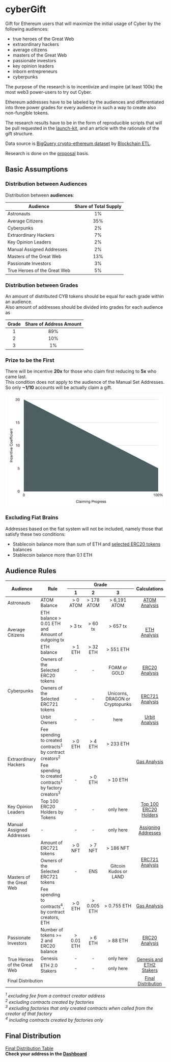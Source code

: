 # cyberGift

Gift for Ethereum users that will maximize the initial usage of Cyber by the following audiences:

- true heroes of the Great Web
- extraordinary hackers
- average citizens
- masters of the Great Web
- passionate investors
- key opinion leaders
- inborn entrepreneurs
- cyberpunks  

The purpose of the research is to incentivize and inspire (at least 100k) the most web3 power-users to try out Cyber.

Ethereum addresses have to be labeled by the audiences and differentiated into three power grades for every audience 
in such a way to create also non-fungible tokens.

The research results have to be in the form of reproducible scripts that will be pull requested in the 
[launch-kit](https://github.com/cybercongress/launch-kit), and an article with the rationale of the gift structure.

Data source is [BigQuery crypto-ethereum dataset](https://console.cloud.google.com/bigquery?d=crypto_ethereum&p=bigquery-public-data&page=dataset&project=cosmic-keep-223223) 
by [Blockchain ETL](https://github.com/blockchain-etl).

Research is done on the [proposal](https://cyber.page/governance/20) basis.

## Basic Assumptions

### Distribution between Audiences

Distribution between **audiences**:
<table style="text-align: left">
    <thead style="text-align: center">
        <tr>
            <th>Audience</th>
            <th>Share of Total Supply</th>
        </tr>
    </thead>
    <tbody>
        <tr>
            <td style="text-align: left"> Astronauts </td>
            <td style="text-align: center"> 1% </td>
        </tr>
        <tr>
            <td style="text-align: left"> Average Citizens </td>
            <td style="text-align: center"> 35% </td>
        </tr>
        <tr>
            <td style="text-align: left"> Cyberpunks </td>
            <td style="text-align: center"> 2% </td>
        </tr>
        <tr>
            <td style="text-align: left"> Extraordinary Hackers </td>
            <td style="text-align: center"> 7% </td>
        </tr>
        <tr>
            <td style="text-align: left"> Key Opinion Leaders </td>
            <td style="text-align: center"> 2% </td>
        </tr>
        <tr>
            <td style="text-align: left"> Manual Assigned Addresses </td>
            <td style="text-align: center"> 2% </td>
        </tr>
        <tr>
            <td style="text-align: left"> Masters of the Great Web </td>
            <td style="text-align: center"> 13% </td>
        </tr>
        <tr>
            <td style="text-align: left"> Passionate Investors </td>
            <td style="text-align: center"> 3% </td>
        </tr>
        <tr>
            <td style="text-align: left"> True Heroes of the Great Web </td>
            <td style="text-align: center"> 5% </td>
        </tr>
    </tbody>
</table>

### Distribution between Grades

An amount of distributed CYB tokens should be equal for each grade within an audience.  
Also amount of addresses should be divided into grades for each audience as

<table style="text-align: left">
    <thead style="text-align: center">
        <tr>
            <th> Grade </th>
            <th> Share of Address Amount </th>
        </tr>
    </thead>
    <tbody>
        <tr>
            <td style="text-align: center"> 1 </td>
            <td style="text-align: center"> 89% </td>
        </tr>
        <tr>
            <td style="text-align: center"> 2 </td>
            <td style="text-align: center"> 10% </td>
        </tr>
        <tr>
            <td style="text-align: center"> 3 </td>
            <td style="text-align: center"> 1% </td>
        </tr>
    </tbody>
</table>

### Prize to be the First 

There will be incentive **20x** for those who claim first reducing to **5x** who came last.  
This condition does not apply to the audience of the Manual Set Addresses.  
So only **~1/10** accounts will be actually claim a gift.  

![](img/incentive_chart.png)
### Excluding Fiat Brains 

Addresses based on the fiat system will not be included, 
namely those that satisfy these two conditions:
- Stablecoin balance more than sum of ETH and [selected ERC20 tokens](erc20__investors_and_cyberpunks.ipynb) balances
- Stablecoin balance more than 0.1 ETH 

## Audience Rules

<table style="text-align: left">
    <thead style="text-align: center">
        <tr>
            <th rowspan=2>Audience</th>
            <th rowspan=2>Rule</th>
            <th colspan=3>Grade</th>
            <th rowspan=2>Calculations</th>
        </tr>
        <tr>
            <th>1</th>
            <th>2</th>
            <th>3</th>
        </tr>
    </thead>
    <tbody>
        <tr>
            <td style="text-align: left"> Astronauts </td>
            <td style="text-align: left"> ATOM Balance </td>
            <td style="text-align: center"> > 0 ATOM </td>
            <td style="text-align: center"> > 178 ATOM </td>
            <td style="text-align: center"> > 6,191 ATOM </td>
            <td style="text-align: center"> <a href="atom__astronauts.ipynb">ATOM Analysis</a> </td>
        </tr>
        <tr>
            <td rowspan=2 style="text-align: left"> Average Citizens </td>
            <td style="text-align: left"> ETH balance > 0.01 ETH and Amount of outgoing tx</td>
            <td style="text-align: center"> > 3 tx </td>
            <td style="text-align: center"> > 60 tx </td>
            <td style="text-align: center"> > 657 tx </td>
            <td rowspan=2 style="text-align: center"> <a href="eth_and_tx__citizens.ipynb">ETH Analysis</a> </td>
        </tr>
        <tr>
            <td style="text-align: left"> ETH balance</td>
            <td style="text-align: center"> > 1 ETH</td>
            <td style="text-align: center"> > 32 ETH</td>
            <td style="text-align: center"> > 551 ETH</td>
        </tr>
        <tr>
            <td rowspan=3 style="text-align: left"> Cyberpunks </td>
            <td style="text-align: left"> Owners of the Selected ERC20 tokens </td>
            <td style="text-align: center"> - </td>
            <td style="text-align: center"> - </td>
            <td style="text-align: center"> FOAM or GOLD </td>
            <td style="text-align: center"> <a href="erc20__investors_and_cyberpunks.ipynb">ERC20 Analysis</a> </td>
        </tr>
        <tr>
            <td style="text-align: left"> Owners of the Selected ERC721 tokens </td>
            <td style="text-align: center"> - </td>
            <td style="text-align: center"> - </td>
            <td style="text-align: center"> Unicorns, DRAGON or Cryptopunks </td>
            <td style="text-align: center"> <a href="erc721__masters_and_cyberpunks.ipynb">ERC721 Analysis</a> </td>
        </tr>
        <tr>
            <td style="text-align: left"> Urbit Owners </td>
            <td style="text-align: center"> - </td>
            <td style="text-align: center"> - </td>
            <td style="text-align: center"> here </td>
            <td style="text-align: center"> <a href="urbit__cyberpunks.ipynb">Urbit Analysis</a> </td>
        </tr>
        <tr>
            <td rowspan=2 style="text-align: left"> Extraordinary Hackers </td>
            <td> Fee spending to created contracts<sup>1</sup> by contract creators<sup>2</sup> </td>
            <td style="text-align: center"> > 0 ETH </td>
            <td style="text-align: center"> > 4 ETH </td>
            <td style="text-align: center"> > 233 ETH </td>
            <td rowspan=2 style="text-align: center"> <a href="gas__hackers_and_masters.ipynb">Gas Analysis</a> </td>
        </tr>
        <tr>
            <td style="text-align: left"> Fee spending to created contracts<sup>1</sup> by factory creators<sup>3</sup> </td>
            <td style="text-align: center"> - </td>
            <td style="text-align: center"> > 0 ETH </td>
            <td style="text-align: center"> > 10 ETH </td>
        </tr>
        <tr>
            <td style="text-align: left"> Key Opinion Leaders </td>
            <td style="text-align: left"> Top 100 ERC20 Holders by Tokens </td>
            <td style="text-align: center"> - </td>
            <td style="text-align: center"> - </td>
            <td style="text-align: center"> only here </td>
            <td style="text-align: center"> <a href="erc20__leaders.ipynb">Top 100 ERC20 Holders</a> </td>
        </tr>
        <tr>
            <td style="text-align: left"> Manual Assigned Addresses </td>
            <td style="text-align: left"> - </td>
            <td style="text-align: center"> - </td>
            <td style="text-align: center"> - </td>
            <td style="text-align: center"> only here </td>
            <td style="text-align: center"> <a href="manual_assigned_addresses.ipynb">Assigning Addresses</a> </td>
        </tr>
        <tr>
            <td rowspan=3 style="text-align: left"> Masters of the Great Web </td>
            <td style="text-align: left"> Amount of ERC721 tokens </td>
            <td style="text-align: center"> > 0 NFT </td>
            <td style="text-align: center"> > 7 NFT </td>
            <td style="text-align: center"> > 186 NFT </td>
            <td rowspan=2 style="text-align: center"> <a href="erc721__masters_and_cyberpunks.ipynb">ERC721 Analysis</a> </td>
        </tr>
        <tr>
            <td style="text-align: left"> Owners of the Selected ERC721 tokens </td>
            <td style="text-align: center"> - </td>
            <td style="text-align: center"> ENS </td>
            <td style="text-align: center" style="text-align: center"> Gitcoin Kudos or LAND </td>
        </tr>
        <tr>
            <td style="text-align: left"> Fee spending to contracts<sup>4</sup>, by contract creators, ETH </td>
            <td style="text-align: center"> > 0 ETH </td>
            <td style="text-align: center"> > 0.005 ETH </td>
            <td style="text-align: center"> > 0.755 ETH </td>
            <td style="text-align: center"> <a href="gas__hackers_and_masters.ipynb">Gas Analysis</a> </td>
        </tr>
        <tr>
            <td style="text-align: left"> Passionate Investors </td>
            <td style="text-align: left"> Number of tokens >= 2 and ERC20 balance </td>
            <td style="text-align: center"> > 0.01 ETH </td>
            <td style="text-align: center"> > 6 ETH </td>
            <td style="text-align: center"> > 88 ETH </td>
            <td style="text-align: center"> <a href="erc20__investors_and_cyberpunks.ipynb">ERC20 Analysis</a> </td>
        </tr>
        <tr>
            <td rowspan=2 style="text-align: left"> True Heroes of the Great Web </td>
            <td style="text-align: left"> Genesis </td>
            <td style="text-align: center"> - </td>
            <td style="text-align: center"> - </td>
            <td style="text-align: center"> only here </td>
            <td rowspan=2 style="text-align: center"> <a href="genesis_and_eth2__heroes.ipynb">Genesis and ETH2 Stakers</a> </td>
        </tr>
        <tr>
            <td style="text-align: left"> ETH 2.0 Stakers </td>
            <td style="text-align: center"> - </td>
            <td style="text-align: center"> - </td>
            <td style="text-align: center"> only here </td>
        </tr>
        <tr>
            <td colspan=5 style="text-align: left"> Final Distribution </td>
            <td style="text-align: center"> <a href="final_distribution.ipynb">Final Distribution</a></td>
        </tr>
    </tbody>
</table>
<i>
<sup>1</sup>  excluding fee from a contract creator address<br>
<sup>2</sup>  excluding contracts created by factories<br>
<sup>3</sup>  excluding factories that only created contracts when called from the creator of that factory<br>
<sup>4</sup> including contracts created by factories only<br>
</i>


## Final Distribution

[Final Distribution Table](https://console.cloud.google.com/bigquery?project=cosmic-keep-223223&p=cosmic-keep-223223&d=final&t=final_distribution&page=table&ws=!1m5!1m4!4m3!1scosmic-keep-223223!2sfinal!3sfinal_distribution)  
**Check your address in the [Dashboard](https://datastudio.google.com/u/0/reporting/53e1c28b-9f10-497c-9b5b-9f2a4749450b)**
